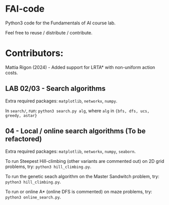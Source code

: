 # FAI-code
Python3 code for the Fundamentals of AI course lab.

Feel free to reuse / distribute / contribute.

# Contributors:
Mattia Rigon (2024) - Added support for LRTA* with non-uniform action costs.


## LAB 02/03 - Search algorithms

Extra required packages: `matplotlib`, `networkx`, `numpy`.

In `search/`, run: `python3 search.py alg`, where `alg` in `{bfs, dfs, ucs, greedy, astar}`


## 04 - Local / online search algorithms (**To be refactored**)

Extra required packages: `matplotlib`, `networkx`, `numpy`, `seaborn`.

To run Steepest Hill-climbing (other variants are commented out) on 2D grid problems, try: `python3 hill_climbing.py`.

To run the genetic seach algorithm on the Master Sandwitch problem, try: `python3 hill_climbing.py`.

To run or online A* (online DFS is commented) on maze problems, try: `python3 online_search.py`.

